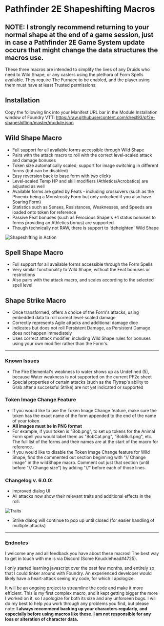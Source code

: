 # Pathfinder 2E Shapeshifting Macros

## NOTE: I strongly recommend returning to your normal shape at the end of a game session, just in case a Pathfinder 2E Game System update occurs that might change the data structures the macros use.



These three macros are intended to simplify the lives of any Druids who need to Wild Shape, or any casters using the plethora of Form Spells available. They require The Furnace to be enabled, and the player using them must have at least Trusted permissions:

## Installation
Copy the following link into your Manifest URL bar in the Module Installation window of Foundry VTT: https://raw.githubusercontent.com/drexl93/pf2e-shapeshifting/master/module.json

## Wild Shape Macro
* Full support for all available forms accessible through Wild Shape
* Pairs with the attack macro to roll with the correct level-scaled attack and damage bonuses
* Token size automatically scaled; support for image switching in different forms (but can be disabled)
* Easy reversion back to base form with two clicks
* Level-scaled Temp HP and skill modifiers (Athletics/Acrobatics) are adjusted as well
* Available forms are gated by Feats - including crossovers (such as the Phoenix being a Monstrosity Form but only unlocked if you also have Soaring Form)
* Statistics such as Senses, Resistances, Weaknesses, and Speeds are loaded onto token for reference
* Passive Feat bonuses (such as Ferocious Shape's +1 status bonuses to forms providing an Athletics bonus) are supported
* Though technically not RAW, there is support to 'deheighten' Wild Shape

![Shapeshifting in Action](https://media.giphy.com/media/Rk97paAzUy9l0mrDFY/giphy.gif)

## Spell Shape Macro
* Full support for all available forms accessible through the Form Spells
* Very similar functionality to Wild Shape, without the Feat bonuses or restrictions
* Also pairs with the attack macro, and scales according to the selected spell level

## Shape Strike Macro
* Once transformed, offers a choice of the Form's attacks, using embedded data to roll correct level-scaled damage
* Correctly represents Agile attacks and additional damage dice
* Indicates but does not roll Persistent Damage, as Persistent Damage does not happen immediately
* Uses correct attack modifier, including Wild Shape rules for bonuses using your own modifier rather than the Form's.

---

### Known Issues
* The Fire Elemental's weakness to water shows up as Undefined (5), because Water weakness is not supported on the current PF2e sheet
* Special properties of certain attacks (such as the Flytrap's ability to Grab after a successful Strike) are not yet indicated or supported

### Token Image Change Feature
* If you would like to use the Token Image Change feature, make sure the token has the exact name of the form appended to the end of the name of your token.
* **All images must be in PNG format**
* For example, if your token is "Bob.png", to set up tokens for the Animal Form spell you would label them as "BobCat.png", "BobBull.png", etc. The full list of the forms and their names are at the start of the macro for reference.
* If you would like to disable the Token Image Change feature for Wild Shape, find the commented out section beginning with "// Change image" in the wildShape macro. Comment out just that section (until before "// Change size") by adding "//" before each of those lines.

### Changelog v. 6.0.0:
* Improved dialog UI
* All attacks now show their relevant traits and additional effects in the roll:

![Traits](https://i.ibb.co/dJtZKBW/v6-trait-pic.png)

* Strike dialog will continue to pop up until closed (for easier handling of multiple attacks)

---

### Endnotes
I welcome any and all feedback you have about these macros! The best way to get in touch with me is via Discord (Some Knucklehead#4725).

I only started learning javascript over the past few months, and entirely so that I could tinker around with Foundry. An experienced developer would likely have a heart-attack seeing my code, for which I apologize.

It will be an ongoing project to streamline the code and make it more efficient. This is my first complex macro, and it kept getting bigger the more I worked on it, so I apologize for both its size and any unforseen bugs. I will do my best to help you work through any problems you find, but please note: **I always recommend backing up your characters regularly, and especially before using macros like these. I am not responsible for any loss or alteration of character data.**
